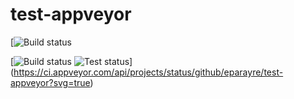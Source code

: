 # test-appveyor

[![Build status](https://ci.appveyor.com/api/projects/status/github/eparayre/test-appveyor?svg=true)


[![Build status](https://ci.appveyor.com/api/projects/status/github/eparayre/test-appveyor?svg=true)
![Test status](https://ci.appveyor.com/api/projects/status/github/eparayre/test-appveyor)]
(https://ci.appveyor.com/api/projects/status/github/eparayre/test-appveyor?svg=true)
